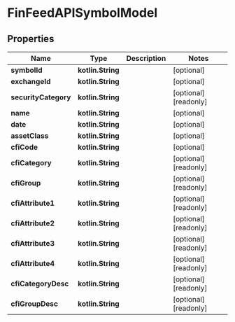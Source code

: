 
# FinFeedAPISymbolModel

## Properties
| Name | Type | Description | Notes |
| ------------ | ------------- | ------------- | ------------- |
| **symbolId** | **kotlin.String** |  |  [optional] |
| **exchangeId** | **kotlin.String** |  |  [optional] |
| **securityCategory** | **kotlin.String** |  |  [optional] [readonly] |
| **name** | **kotlin.String** |  |  [optional] |
| **date** | **kotlin.String** |  |  [optional] |
| **assetClass** | **kotlin.String** |  |  [optional] |
| **cfiCode** | **kotlin.String** |  |  [optional] |
| **cfiCategory** | **kotlin.String** |  |  [optional] [readonly] |
| **cfiGroup** | **kotlin.String** |  |  [optional] [readonly] |
| **cfiAttribute1** | **kotlin.String** |  |  [optional] [readonly] |
| **cfiAttribute2** | **kotlin.String** |  |  [optional] [readonly] |
| **cfiAttribute3** | **kotlin.String** |  |  [optional] [readonly] |
| **cfiAttribute4** | **kotlin.String** |  |  [optional] [readonly] |
| **cfiCategoryDesc** | **kotlin.String** |  |  [optional] [readonly] |
| **cfiGroupDesc** | **kotlin.String** |  |  [optional] [readonly] |



